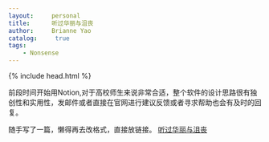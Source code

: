 ```yaml
---
layout:     personal
title:      听过华丽与沮丧
author:     Brianne Yao
catalog: 	 true
tags:
    - Nonsense
---
```

{% include head.html %}

  前段时间开始用Notion,对于高校师生来说非常合适，整个软件的设计思路很有独创性和实用性，发邮件或者直接在官网进行建议反馈或者寻求帮助也会有及时的回复。
  
  随手写了一篇，懒得再去改格式，直接放链接。
  [听过华丽与沮丧](https://www.notion.so/brianneyao/f6a3e2a7490d4aca9f46aed18c11f12c)
